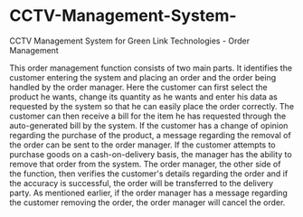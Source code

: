 # CCTV-Management-System-
CCTV Management System for Green Link Technologies - Order Management


This order management function consists of two main parts. It identifies the customer entering
the system and placing an order and the order being handled by the order manager. Here the
customer can first select the product he wants, change its quantity as he wants and enter his
data as requested by the system so that he can easily place the order correctly. The customer
can then receive a bill for the item he has requested through the auto-generated bill by the
system. If the customer has a change of opinion regarding the purchase of the product, a
message regarding the removal of the order can be sent to the order manager. If the customer
attempts to purchase goods on a cash-on-delivery basis, the manager has the ability to remove
that order from the system. The order manager, the other side of the function, then verifies the
customer's details regarding the order and if the accuracy is successful, the order will be
transferred to the delivery party. As mentioned earlier, if the order manager has a message
regarding the customer removing the order, the order manager will cancel the order.

